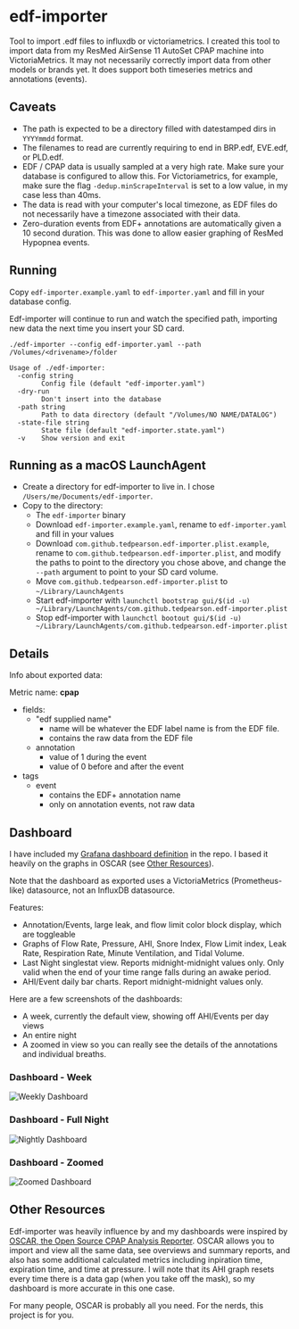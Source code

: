 # edf-importer
Tool to import .edf files to influxdb or victoriametrics.
I created this tool to import data from my ResMed AirSense 11 AutoSet CPAP machine into VictoriaMetrics.
It may not necessarily correctly import data from other models or brands yet. 
It does support both timeseries metrics and annotations (events).

## Caveats
- The path is expected to be a directory filled with datestamped dirs in `YYYYmmdd` format.
- The filenames to read are currently requiring to end in BRP.edf, EVE.edf, or PLD.edf.
- EDF / CPAP data is usually sampled at a very high rate. Make sure your database is configured
to allow this. For Victoriametrics, for example, make sure the flag `-dedup.minScrapeInterval` is
set to a low value, in my case less than 40ms.
- The data is read with your computer's local timezone, as EDF files do not necessarily have a timezone
associated with their data.
- Zero-duration events from EDF+ annotations are automatically given a 10 second duration.
This was done to allow easier graphing of ResMed Hypopnea events.

## Running

Copy `edf-importer.example.yaml` to `edf-importer.yaml` and fill in your database config.

Edf-importer will continue to run and watch the specified path, importing new data the next time
you insert your SD card.

    ./edf-importer --config edf-importer.yaml --path /Volumes/<drivename>/folder    

    Usage of ./edf-importer:
      -config string
        	Config file (default "edf-importer.yaml")
      -dry-run
        	Don't insert into the database
      -path string
        	Path to data directory (default "/Volumes/NO NAME/DATALOG")
      -state-file string
        	State file (default "edf-importer.state.yaml")
      -v	Show version and exit

## Running as a macOS LaunchAgent

- Create a directory for edf-importer to live in. I chose `/Users/me/Documents/edf-importer`.
- Copy to the directory:
  - The `edf-importer` binary
  - Download `edf-importer.example.yaml`, rename to `edf-importer.yaml` and fill in your values
  - Download `com.github.tedpearson.edf-importer.plist.example`, rename to 
  `com.github.tedpearson.edf-importer.plist`, and modify the paths to point to the directory
  you chose above, and change the `--path` argument to point to your SD card volume.
  - Move `com.github.tedpearson.edf-importer.plist` to `~/Library/LaunchAgents`
  - Start edf-importer with `launchctl bootstrap gui/$(id -u) ~/Library/LaunchAgents/com.github.tedpearson.edf-importer.plist`
  - Stop edf-importer with `launchctl bootout gui/$(id -u) ~/Library/LaunchAgents/com.github.tedpearson.edf-importer.plist`

## Details

Info about exported data:

Metric name: **cpap**
- fields:
  - "edf supplied name"
    - name will be whatever the EDF label name is from the EDF file.
    - contains the raw data from the EDF file
  - annotation
    - value of 1 during the event
    - value of 0 before and after the event
- tags
  - event
    - contains the EDF+ annotation name
    - only on annotation events, not raw data

## Dashboard

I have included my [Grafana dashboard definition](dashboard/dashboard.json) in the repo.
I based it heavily on the graphs in OSCAR (see [Other Resources](#other-resources)).

Note that the dashboard as exported uses a VictoriaMetrics (Prometheus-like) datasource,
not an InfluxDB datasource.

Features:
- Annotation/Events, large leak, and flow limit color block display, which are toggleable
- Graphs of Flow Rate, Pressure, AHI, Snore Index, Flow Limit index, Leak Rate,
  Respiration Rate, Minute Ventilation, and Tidal Volume.
- Last Night singlestat view. Reports midnight-midnight values only. Only valid when the end of your time range
  falls during an awake period.
- AHI/Event daily bar charts. Report midnight-midnight values only.

Here are a few screenshots of the dashboards:
- A week, currently the default view, showing off AHI/Events per day views
- An entire night
- A zoomed in view so you can really see the details of the annotations and individual breaths.

### Dashboard - Week
![Weekly Dashboard](dashboard/dashboard-week.png)

### Dashboard - Full Night
![Nightly Dashboard](dashboard/dashboard-night.png)

### Dashboard - Zoomed
![Zoomed Dashboard](dashboard/dashboard-zoomed.png)

## Other Resources

Edf-importer was heavily influence by and my dashboards were inspired by
[OSCAR, the Open Source CPAP Analysis Reporter](https://www.sleepfiles.com/OSCAR/).
OSCAR allows you to import and view all the same data, see overviews and summary reports,
and also has some additional calculated metrics including inpiration time, expiration time, and
time at pressure. I will note that its AHI graph resets every time there is a data gap (when
you take off the mask), so my dashboard is more accurate in this one case.

For many people, OSCAR is probably all you need. For the nerds, this project is for you.

